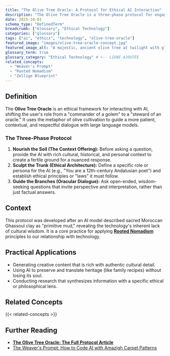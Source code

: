 ```yaml
---
title: "The Olive Tree Oracle: A Protocol for Ethical AI Interaction"
description: "The Olive Tree Oracle is a three-phase protocol for engaging with Artificial Intelligence in a way that cultivates wisdom and preserves cultural nuance, rather than just extracting data."
date: 2025-10-01
schema_type: "DefinedTerm"
breadcrumb: ["Glossary", "Ethical Technology"]
categories: ["glossary"]
tags: ["ai", "ethics", "technology", "olive-tree-oracle"]
featured_image: "images/olive-tree-oracle-concept.jpg"
featured_image_alt: "A majestic, ancient olive tree at twilight with glowing data streams flowing through its roots and branches, representing the Olive Tree Oracle protocol for ethical AI."
glossary_term: true
glossary_category: "Ethical Technology" # <-- LIGNE AJOUTÉE
related_concepts:
  - "Weaver's Prompt"
  - "Rooted Nomadism"
  - "Zellige Blueprint"
---
```


## Definition

The **Olive Tree Oracle** is an ethical framework for interacting with AI, shifting the user's role from a "commander of a golem" to a "steward of an oracle." It uses the metaphor of olive cultivation to guide a more patient, contextual, and respectful dialogue with large language models.

### The Three-Phase Protocol

1.  **Nourish the Soil (The Context Offering):** Before asking a question, provide the AI with rich cultural, historical, and personal context to create a fertile ground for a nuanced response.
2.  **Sculpt the Trunk (Ethical Architecture):** Define a specific role or persona for the AI (e.g., "You are a 12th-century Andalusian poet") and establish ethical principles or "laws" it must follow.
3.  **Guide the Branches (Oracular Dialogue):** Ask open-ended, wisdom-seeking questions that invite perspective and interpretation, rather than just factual answers.

## Context

This protocol was developed after an AI model described sacred Moroccan Ghassoul clay as "primitive mud," revealing the technology's inherent lack of cultural wisdom. It is a core practice for applying **[Rooted Nomadism](/glossary/rooted-nomadism/)** principles to our relationship with technology.

## Practical Applications
- Generating creative content that is rich with authentic cultural detail.
- Using AI to preserve and translate heritage (like family recipes) without losing its soul.
- Conducting research that synthesizes information with a specific ethical or philosophical lens.

## Related Concepts

{{< related-concepts >}}

## Further Reading

- **[The Olive Tree Oracle: The Full Protocol Article](/ai-future/olive-tree-oracle/)**
- [The Weaver's Prompt: How to Code AI with Amazigh Carpet Patterns](/ai-future/weavers-prompt/)